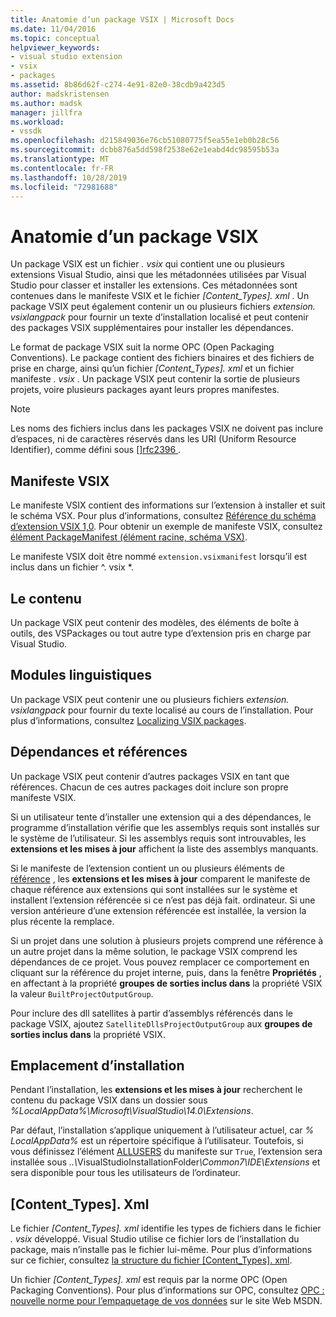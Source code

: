 ```yaml
---
title: Anatomie d’un package VSIX | Microsoft Docs
ms.date: 11/04/2016
ms.topic: conceptual
helpviewer_keywords:
- visual studio extension
- vsix
- packages
ms.assetid: 8b86d62f-c274-4e91-82e0-38cdb9a423d5
author: madskristensen
ms.author: madsk
manager: jillfra
ms.workload:
- vssdk
ms.openlocfilehash: d215849036e76cb51080775f5ea55e1eb0b28c56
ms.sourcegitcommit: dcbb876a5dd598f2538e62e1eabd4dc98595b53a
ms.translationtype: MT
ms.contentlocale: fr-FR
ms.lasthandoff: 10/28/2019
ms.locfileid: "72981688"
---
```

# <a name="anatomy-of-a-vsix-package"></a>Anatomie d’un package VSIX
Un package VSIX est un fichier *. vsix* qui contient une ou plusieurs extensions Visual Studio, ainsi que les métadonnées utilisées par Visual Studio pour classer et installer les extensions. Ces métadonnées sont contenues dans le manifeste VSIX et le fichier *[Content_Types]. xml* . Un package VSIX peut également contenir un ou plusieurs fichiers *extension. vsixlangpack* pour fournir un texte d’installation localisé et peut contenir des packages VSIX supplémentaires pour installer les dépendances.

 Le format de package VSIX suit la norme OPC (Open Packaging Conventions). Le package contient des fichiers binaires et des fichiers de prise en charge, ainsi qu’un fichier *[Content_Types]. xml* et un fichier manifeste *. vsix* . Un package VSIX peut contenir la sortie de plusieurs projets, voire plusieurs packages ayant leurs propres manifestes.

> [!NOTE]
> Les noms des fichiers inclus dans les packages VSIX ne doivent pas inclure d’espaces, ni de caractères réservés dans les URI (Uniform Resource Identifier), comme défini sous [\[\]rfc2396 ](https://www.rfc-editor.org/rfc/rfc2396.txt).

## <a name="the-vsix-manifest"></a>Manifeste VSIX
 Le manifeste VSIX contient des informations sur l’extension à installer et suit le schéma VSX. Pour plus d’informations, consultez [Référence du schéma d’extension VSIX 1,0](https://msdn.microsoft.com/library/76e410ec-b1fb-4652-ac98-4a4c52e09a2b). Pour obtenir un exemple de manifeste VSIX, consultez [élément PackageManifest (élément racine, schéma VSX)](https://msdn.microsoft.com/library/f8ae42ba-775a-4d2b-976a-f556e147f187).

 Le manifeste VSIX doit être nommé `extension.vsixmanifest` lorsqu’il est inclus dans un fichier ^. vsix *.

## <a name="the-content"></a>Le contenu
 Un package VSIX peut contenir des modèles, des éléments de boîte à outils, des VSPackages ou tout autre type d’extension pris en charge par Visual Studio.

## <a name="language-packs"></a>Modules linguistiques
 Un package VSIX peut contenir une ou plusieurs fichiers *extension. vsixlangpack* pour fournir du texte localisé au cours de l’installation. Pour plus d’informations, consultez [Localizing VSIX packages](../extensibility/localizing-vsix-packages.md).

## <a name="dependencies-and-references"></a>Dépendances et références
 Un package VSIX peut contenir d’autres packages VSIX en tant que références. Chacun de ces autres packages doit inclure son propre manifeste VSIX.

 Si un utilisateur tente d’installer une extension qui a des dépendances, le programme d’installation vérifie que les assemblys requis sont installés sur le système de l’utilisateur. Si les assemblys requis sont introuvables, les **extensions et les mises à jour** affichent la liste des assemblys manquants.

 Si le manifeste de l’extension contient un ou plusieurs éléments de [référence](/previous-versions/visualstudio/visual-studio-2010/dd393687(v=vs.100)) , les **extensions et les mises à jour** comparent le manifeste de chaque référence aux extensions qui sont installées sur le système et installent l’extension référencée si ce n’est pas déjà fait. ordinateur. Si une version antérieure d’une extension référencée est installée, la version la plus récente la remplace.

 Si un projet dans une solution à plusieurs projets comprend une référence à un autre projet dans la même solution, le package VSIX comprend les dépendances de ce projet. Vous pouvez remplacer ce comportement en cliquant sur la référence du projet interne, puis, dans la fenêtre **Propriétés** , en affectant à la propriété **groupes de sorties inclus dans** la propriété VSIX la valeur `BuiltProjectOutputGroup`.

 Pour inclure des dll satellites à partir d’assemblys référencés dans le package VSIX, ajoutez `SatelliteDllsProjectOutputGroup` aux **groupes de sorties inclus dans** la propriété VSIX.

## <a name="installation-location"></a>Emplacement d’installation
 Pendant l’installation, les **extensions et les mises à jour** recherchent le contenu du package VSIX dans un dossier sous *%LocalAppData%\Microsoft\VisualStudio\14.0\Extensions*.

 Par défaut, l’installation s’applique uniquement à l’utilisateur actuel, car *% LocalAppData%* est un répertoire spécifique à l’utilisateur. Toutefois, si vous définissez l’élément [ALLUSERS](https://msdn.microsoft.com/library/ac817f50-3276-4ddb-b467-8bbb1432455b) du manifeste sur `True`, l’extension sera installée sous <em>..\\</em>VisualStudioInstallationFolder<em>\Common7\IDE\Extensions</em> et sera disponible pour tous les utilisateurs de l’ordinateur.

## <a name="content_typesxml"></a>[Content_Types]. Xml
 Le fichier *[Content_Types]. xml* identifie les types de fichiers dans le fichier *. vsix* développé. Visual Studio utilise ce fichier lors de l’installation du package, mais n’installe pas le fichier lui-même. Pour plus d’informations sur ce fichier, consultez [la structure du fichier [Content_Types]. xml](the-structure-of-the-content-types-dot-xml-file.md).

 Un fichier *[Content_Types]. xml* est requis par la norme OPC (Open Packaging Conventions). Pour plus d’informations sur OPC, consultez [OPC : nouvelle norme pour l’empaquetage de vos données](https://blogs.msdn.microsoft.com/msdnmagazine/2007/08/08/opc-a-new-standard-for-packaging-your-data/) sur le site Web MSDN.